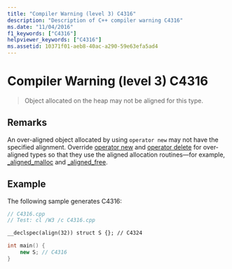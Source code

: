 ```yaml
---
title: "Compiler Warning (level 3) C4316"
description: "Description of C++ compiler warning C4316"
ms.date: "11/04/2016"
f1_keywords: ["C4316"]
helpviewer_keywords: ["C4316"]
ms.assetid: 10371f01-aeb8-40ac-a290-59e63efa5ad4
---
```

# Compiler Warning (level 3) C4316

> Object allocated on the heap may not be aligned for this type.

## Remarks

An over-aligned object allocated by using `operator new` may not have the specified alignment. Override [operator new](../../c-runtime-library/new-operator-crt.md) and [operator delete](../../c-runtime-library/delete-operator-crt.md) for over-aligned types so that they use the aligned allocation routines—for example, [_aligned_malloc](../../c-runtime-library/reference/aligned-malloc.md) and [_aligned_free](../../c-runtime-library/reference/aligned-free.md).

## Example

The following sample generates C4316:

```cpp
// C4316.cpp
// Test: cl /W3 /c C4316.cpp

__declspec(align(32)) struct S {}; // C4324

int main() {
    new S; // C4316
}
```
